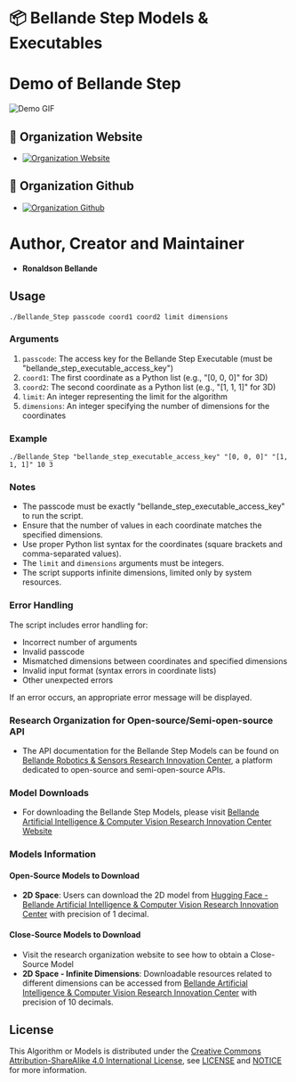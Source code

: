 # 📦 Bellande Step Models & Executables

# Demo of Bellande Step

![Demo GIF](executable/bellande_step.gif)

## 🧙 Organization Website
- [![Organization Website](https://img.shields.io/badge/Explore%20Our-Website-0099cc?style=for-the-badge)](https://robotics-sensors.github.io)

## 🧙 Organization Github
- [![Organization Github ](https://img.shields.io/badge/Explore%20Our-Github-0099cc?style=for-the-badge)](https://github.com/Robotics-Sensors)

# Author, Creator and Maintainer
- **Ronaldson Bellande**

## Usage

```
./Bellande_Step passcode coord1 coord2 limit dimensions
```

### Arguments

1. `passcode`: The access key for the Bellande Step Executable (must be "bellande_step_executable_access_key")
2. `coord1`: The first coordinate as a Python list (e.g., "[0, 0, 0]" for 3D)
3. `coord2`: The second coordinate as a Python list (e.g., "[1, 1, 1]" for 3D)
4. `limit`: An integer representing the limit for the algorithm
5. `dimensions`: An integer specifying the number of dimensions for the coordinates

### Example

```
./Bellande_Step "bellande_step_executable_access_key" "[0, 0, 0]" "[1, 1, 1]" 10 3
```

### Notes

- The passcode must be exactly "bellande_step_executable_access_key" to run the script.
- Ensure that the number of values in each coordinate matches the specified dimensions.
- Use proper Python list syntax for the coordinates (square brackets and comma-separated values).
- The `limit` and `dimensions` arguments must be integers.
- The script supports infinite dimensions, limited only by system resources.

### Error Handling

The script includes error handling for:
- Incorrect number of arguments
- Invalid passcode
- Mismatched dimensions between coordinates and specified dimensions
- Invalid input format (syntax errors in coordinate lists)
- Other unexpected errors

If an error occurs, an appropriate error message will be displayed.

### Research Organization for Open-source/Semi-open-source API

- The API documentation for the Bellande Step Models can be found on [Bellande Robotics & Sensors Research Innovation Center](https://robotics-sensors.github.io), a platform dedicated to open-source and semi-open-source APIs.

### Model Downloads

- For downloading the Bellande Step Models, please visit [Bellande Artificial Intelligence & Computer Vision Research Innovation Center Website](https://artificial-intelligence-computer-vision.github.io)

### Models Information

#### Open-Source Models to Download

- **2D Space**: Users can download the 2D model from [Hugging Face - Bellande Artificial Intelligence & Computer Vision Research Innovation Center](https://huggingface.co/Artificial-Intelligence-Computer-Vision) with precision of 1 decimal.

#### Close-Source Models to Download

- Visit the research organization website to see how to obtain a Close-Source Model
- **2D Space - Infinite Dimensions**: Downloadable resources related to different dimensions can be accessed from [Bellande Artificial Intelligence & Computer Vision Research Innovation Center](https://artificial-intelligence-computer-vision.github.io) with precision of 10 decimals.

## License

This Algorithm or Models is distributed under the [Creative Commons Attribution-ShareAlike 4.0 International License](http://creativecommons.org/licenses/by-sa/4.0/), see [LICENSE](https://github.com/RonaldsonBellande/bellande_step_models/blob/main/LICENSE) and [NOTICE](https://github.com/RonaldsonBellande/bellande_step_models/blob/main/LICENSE) for more information.
